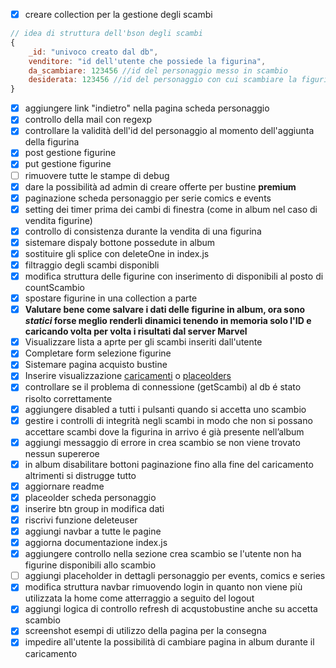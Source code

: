 - [x] creare collection per la gestione degli scambi
```js
// idea di struttura dell'bson degli scambi
{
	_id: "univoco creato dal db",
	venditore: "id dell'utente che possiede la figurina",
	da_scambiare: 123456 //id del personaggio messo in scambio
	desiderata: 123456 //id del personaggio con cui scambiare la figurina (se non presente indica che si accettano proposte di scambio)
}
```
- [x] aggiungere link "indietro" nella pagina scheda personaggio
- [x] controllo della mail con regexp
- [x] controllare la validità dell'id del personaggio al momento dell'aggiunta della figurina
- [x] post gestione figurine 
- [x] put gestione figurine
- [ ] rimuovere tutte le stampe di debug
- [x] dare la possibilità ad admin di creare offerte per bustine **premium**
- [x] paginazione scheda personaggio per serie comics e events
- [x] setting dei timer prima dei cambi di finestra (come in album nel caso di vendita figurine)
- [x] controllo di consistenza durante la vendita di una figurina
- [x] sistemare dispaly bottone possedute in album
- [x] sostituire gli splice con deleteOne in index.js
- [x] filtraggio degli scambi disponibli
- [x] modifica struttura delle figurine con inserimento di disponibili al posto di countScambio
- [x] spostare figurine in una collection a parte
- [x] **Valutare bene come salvare i dati delle figurine in album, ora sono *statici* forse meglio renderli dinamici tenendo in memoria solo l'ID e caricando volta per volta i risultati dal server Marvel**
- [x] Visualizzare lista a aprte per gli scambi inseriti dall'utente
- [x] Completare form selezione figurine
- [x] Sistemare pagina acquisto bustine
- [x] Inserire visualizzazione [caricamenti](https://getbootstrap.com/docs/5.3/components/spinners/) o  [placeolders](https://getbootstrap.com/docs/5.3/components/placeholders/)
- [x] controllare se il problema di connessione (getScambi) al db é stato risolto correttamente
- [x] aggiungere disabled a tutti i pulsanti quando si accetta uno scambio
- [x] gestire i controlli di integrità negli scambi in modo che non si possano accettare scambi dove la figurina in arrivo é già presente nell’album
- [x] aggiungi messaggio di errore in  crea scambio se non viene trovato nessun supereroe
- [x] in album disabilitare bottoni paginazione fino alla fine del caricamento altrimenti si distrugge tutto
- [x] aggiornare readme
- [x] placeolder scheda personaggio
- [x] inserire btn group in modifica dati
- [x] riscrivi funzione deleteuser
- [x] aggiungi navbar a tutte le pagine
- [x] aggiorna documentazione index.js
- [x] aggiungere controllo nella sezione crea scambio se l'utente non ha figurine disponibili allo scambio
- [ ] aggiungi placeholder in dettagli personaggio per events, comics e series
- [x] modifica struttura navbar rimuovendo login in quanto non viene più utilizzata la home come atterraggio a seguito del logout
- [x] aggiungi logica di controllo refresh di acqustobustine anche su accetta scambio
- [x] screenshot esempi di utilizzo della pagina per la consegna
- [x] impedire all'utente la possibilità di cambiare pagina in album durante il caricamento
